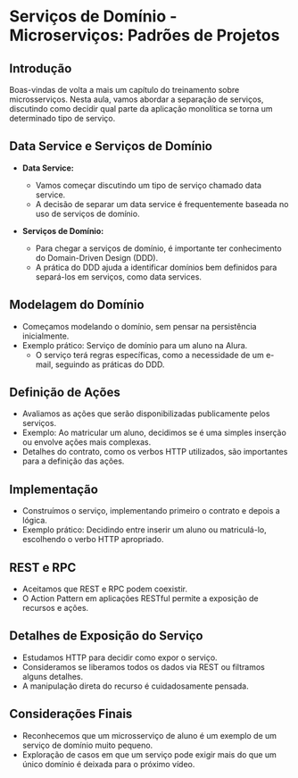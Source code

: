 # Serviços de Domínio - Microserviços: Padrões de Projetos

## Introdução
Boas-vindas de volta a mais um capítulo do treinamento sobre microsserviços. Nesta aula, vamos abordar a separação de serviços, discutindo como decidir qual parte da aplicação monolítica se torna um determinado tipo de serviço.

## Data Service e Serviços de Domínio
- **Data Service:**
  - Vamos começar discutindo um tipo de serviço chamado data service.
  - A decisão de separar um data service é frequentemente baseada no uso de serviços de domínio.

- **Serviços de Domínio:**
  - Para chegar a serviços de domínio, é importante ter conhecimento do Domain-Driven Design (DDD).
  - A prática do DDD ajuda a identificar domínios bem definidos para separá-los em serviços, como data services.

## Modelagem do Domínio
- Começamos modelando o domínio, sem pensar na persistência inicialmente.
- Exemplo prático: Serviço de domínio para um aluno na Alura.
  - O serviço terá regras específicas, como a necessidade de um e-mail, seguindo as práticas do DDD.

## Definição de Ações
- Avaliamos as ações que serão disponibilizadas publicamente pelos serviços.
- Exemplo: Ao matricular um aluno, decidimos se é uma simples inserção ou envolve ações mais complexas.
- Detalhes do contrato, como os verbos HTTP utilizados, são importantes para a definição das ações.

## Implementação
- Construímos o serviço, implementando primeiro o contrato e depois a lógica.
- Exemplo prático: Decidindo entre inserir um aluno ou matriculá-lo, escolhendo o verbo HTTP apropriado.

## REST e RPC
- Aceitamos que REST e RPC podem coexistir.
- O Action Pattern em aplicações RESTful permite a exposição de recursos e ações.

## Detalhes de Exposição do Serviço
- Estudamos HTTP para decidir como expor o serviço.
- Consideramos se liberamos todos os dados via REST ou filtramos alguns detalhes.
- A manipulação direta do recurso é cuidadosamente pensada.

## Considerações Finais
- Reconhecemos que um microsserviço de aluno é um exemplo de um serviço de domínio muito pequeno.
- Exploração de casos em que um serviço pode exigir mais do que um único domínio é deixada para o próximo vídeo.

